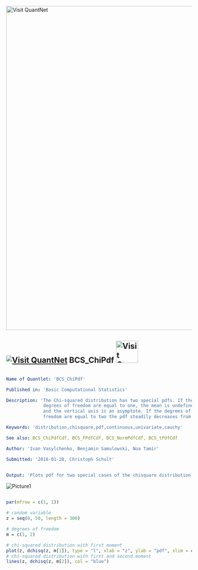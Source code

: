 
[<img src="https://github.com/QuantLet/Styleguide-and-FAQ/blob/master/pictures/banner.png" width="880" alt="Visit QuantNet">](http://quantlet.de/index.php?p=info)

## [<img src="https://github.com/QuantLet/Styleguide-and-Validation-procedure/blob/master/pictures/qloqo.png" alt="Visit QuantNet">](http://quantlet.de/) **BCS_ChiPdf** [<img src="https://github.com/QuantLet/Styleguide-and-Validation-procedure/blob/master/pictures/QN2.png" width="60" alt="Visit QuantNet 2.0">](http://quantlet.de/d3/ia)

```yaml

Name of Quantlet: 'BCS_ChiPdf'

Published in: 'Basic Computational Statistics'

Description: 'The Chi-squared distribution has two special pdfs. If the
              degrees of freedom are equal to one, the mean is undefined
              and the vertical axis is an asymptote. If the degrees of
              freedom are equal to two the pdf steadily decreases from 0.5.'

Keywords: 'distribution,chisquare,pdf,continuous,univariate,cauchy'

See also: BCS_ChiPdfCdf, BCS_FPdfCdf, BCS_NormPdfCdf, BCS_tPdfCdf

Author: 'Ivan Vasylchenko, Benjamin Samulowski, Noa Tamir'

Submitted: '2016-01-28, Christoph Schult'


Output: 'Plots pdf for two special cases of the chisquare distribution.'
```

![Picture1](BCS_ChiPdf.png)


```r

par(mfrow = c(1, 1))

# random variable
z = seq(0, 50, length = 300)

# degrees of freedom
m = c(1, 2)

# chi-squared distribution with first moment
plot(z, dchisq(z, m[1]), type = "l", xlab = "z", ylab = "pdf", xlim = c(0, 10), xaxs = "i", yaxs = "i")
# chi-squared distribution with first and second moment
lines(z, dchisq(z, m[2]), col = "blue")
```
